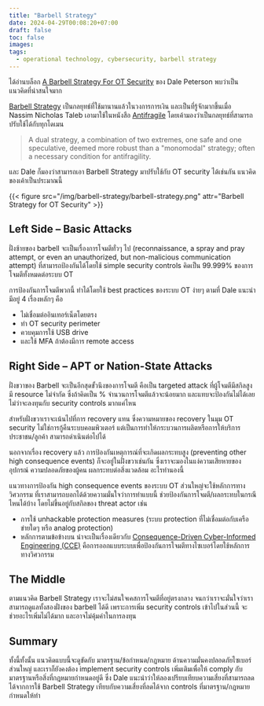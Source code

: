 ```yaml
---
title: "Barbell Strategy"
date: 2024-04-29T00:08:20+07:00
draft: false
toc: false
images:
tags:
  - operational technology, cybersecurity, barbell strategy
---
```


ได้อ่านบล็อก [A Barbell Strategy For OT Security](https://dale-peterson.com/2024/04/09/a-barbell-strategy-for-ot-security/) ของ Dale Peterson พบว่าเป็นแนวคิดที่น่าสนใจมาก

[Barbell Strategy](https://en.wikipedia.org/wiki/Barbell_strategy) เป็นกลยุทธ์ที่ใช้มานานแล้วในวงการการเงิน และเป็นที่รู้จักมากขึ้นเมื่อ Nassim Nicholas Taleb เอามาใช้ในหนังสือ [Antifragile](https://en.wikipedia.org/wiki/Antifragile_(book)) โดยเค้ามองว่าเป็นกลยุทธ์ที่สามารถปรับใช้ได้กับทุกโดเมน

> A dual strategy, a combination of two extremes, one safe and one speculative, deemed more robust than a "monomodal" strategy; often a necessary condition for antifragility.

และ Dale ก็มองว่าสามารถเอา Barbell Strategy มาปรับใช้กับ OT security ได้เช่นกัน แนวคิดของเค้าเป็นประมาณนี้

{{< figure src="/img/barbell-strategy/barbell-strategy.png" attr="Barbell Strategy for OT Security" >}}

## Left Side &ndash; Basic Attacks

ฝั่งซ้ายของ barbell จะเป็นเรื่องการโจมตีทั่วๆ ไป (reconnaissance, a spray and pray attempt, or even an unauthorized, but non-malicious communication attempt) ที่สามารถป้องกันได้โดยใช้ simple security controls คิดเป็น 99.999% ของการโจมตีทั้งหมดต่อระบบ OT

การป้องกันการโจมตีพวกนี้ ทำได้โดยใช้ best practices ของระบบ OT ง่ายๆ ตามที่ Dale แนะนำมีอยู่ 4 เรื่องหลักๆ คือ

* ไม่เชื่อมต่ออินเทอร์เน็ตโดยตรง
* ทำ OT security perimeter
* ควบคุมการใช้ USB drive
* และใช้ MFA ถ้าต้องมีการ remote access

## Right Side &ndash; APT or Nation-State Attacks

ฝั่งขวาของ Barbell จะเป็นอีกสุดขั้วนึงของการโจมตี คือเป็น targeted attack ที่ผู้โจมตีมีสกิลสูง มี resource ไม่จำกัด ซึ่งถ้าคิดเป็น % จำนวนการโจมตีแล้วจะน้อยมาก และแทบจะป้องกันไม่ได้เลย ไม่ว่าจะลงทุนกับ security controls มากแค่ไหน

สำหรับฝั่งขวาเราจะเน้นไปที่การ recovery แทน ซึ่งความหมายของ recovery ในมุม OT security ไม่ใช่การกู้คืนระบบคอมพิวเตอร์ แต่เป็นการทำให้กระบวนการผลิตหรือการให้บริการประชาชน/ลูกค้า สามารถดำเนินต่อไปได้

นอกจากเรื่อง recovery แล้ว การป้องกันเหตุการณ์ที่จะเกิดผลกระทบสูง (preventing other high consequence events) ก็จะอยู่ในฝั่งขวาเช่นกัน ซึ่งเราจะมองในแง่ความเสียหายของอุปกรณ์ ความปลอดภัยของผู้คน ผลกระทบต่อสิ่งแวดล้อม อะไรทำนองนี้

แนวทางการป้องกัน high consequence events ของระบบ OT ส่วนใหญ่จะใช้หลักการทางวิศวกรรม ที่เราสามารถบอกได้ด้วยความมั่นใจว่าการทำแบบนี้ ช่วยป้องกันการโจมตี/ผลกระทบในกรณีไหนได้บ้าง โดยไม่ขึ้นอยู่กับสกิลของ threat actor เช่น

* การใช้ unhackable protection measures (ระบบ protection ที่ไม่เชื่อมต่อกับเครือข่ายใดๆ หรือ analog protection)
* หลักการตามข้อข้างบน น่าจะเป็นเรื่องเดียวกับ [Consequence-Driven Cyber-Informed Engineering (CCE)](https://inl.gov/national-security/cce/) คือการออกแบบระบบเพื่อป้องกันการโจมตีทางไซเบอร์โดยใช้หลักการทางวิศวกรรม

## The Middle

ตามแนวคิด Barbell Strategy เราจะไม่สนใจเคสการโจมตีที่อยู่ตรงกลาง จนกว่าเราจะมั่นใจว่าเราสามารถดูแลทั้งสองฝั่งของ barbell ได้ดี เพราะการเพิ่ม security controls เข้าไปในส่วนนี้ จะช่วยอะไรเพิ่มไม่ได้มาก และอาจไม่คุ้มค่าในการลงทุน

## Summary

ทั้งนี้ทั้งนั้น แนวคิดแบบนี้จะดูขัดกับ มาตรฐาน/ข้อกำหนด/กฎหมาย ด้านความมั่นคงปลอดภัยไซเบอร์ส่วนใหญ่ และเราก็ยังคงต้อง implement security controls เพิ่มเติมเพื่อให้ comply กับมาตรฐานหรือสิ่งที่กฎหมายกำหนดอยู่ดี ซึ่ง Dale แนะนำว่าให้ลองเปรียบเทียบความเสี่ยงที่สามารถลดได้จากการใช้ Barbell Strategy เทียบกับความเสี่ยงที่ลดได้จาก controls ที่มาตรฐาน/กฎหมาย กำหนดให้ทำ
